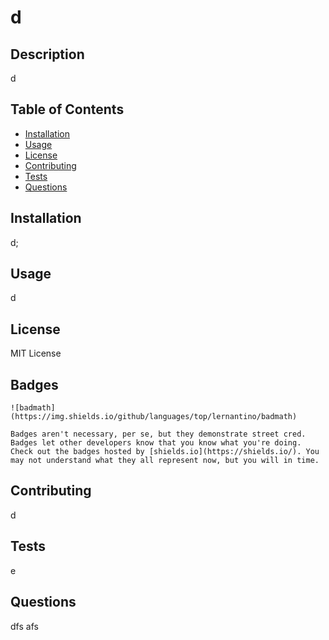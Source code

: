 
# d
## Description

d
    
## Table of Contents
    
- [Installation](#installation)
- [Usage](#usage)
- [License](#license)
- [Contributing](#contributing)
- [Tests](#tests)
- [Questions](#questions)

    
## Installation 
    
d;
    
## Usage
    
d
     
## License

MIT License
    
## Badges
    
    ![badmath](https://img.shields.io/github/languages/top/lernantino/badmath)
    
    Badges aren't necessary, per se, but they demonstrate street cred. Badges let other developers know that you know what you're doing. Check out the badges hosted by [shields.io](https://shields.io/). You may not understand what they all represent now, but you will in time.
    
## Contributing
    
d
    
## Tests
    
e

## Questions

dfs
afs

